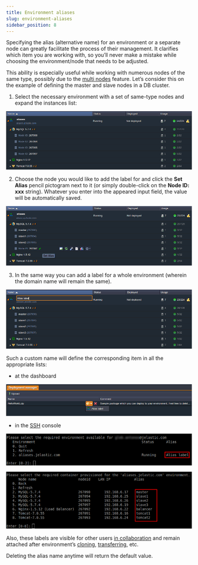```yaml
---
title: Environment aliases
slug: environment-aliases
sidebar_position: 8
---
```


Specifying the alias (alternative name) for an environment or a separate node can greatly facilitate the process of their management. It clarifies which item you are working with, so you’ll never make a mistake while choosing the environment/node that needs to be adjusted.

This ability is especially useful while working with numerous nodes of the same type, possibly due to the [multi nodes](/docs/ApplicationSetting/Scaling%20And%20Clustering/Horizontal%20Scaling) feature. Let’s consider this on the example of defining the master and slave nodes in a DB cluster.

1. Select the necessary environment with a set of same-type nodes and expand the instances list:

<div style={{
    display:'flex',
    justifyContent: 'center',
    margin: '0 0 1rem 0'
}}>

![Locale Dropdown](./img/EnvironmentAliases/01-environment-aliases-instaces-list.png)

</div>

2. Choose the node you would like to add the label for and click the **Set Alias** pencil pictogram next to it (or simply double-click on the **Node ID: xxx** string). Whatever you enter into the appeared input field, the value will be automatically saved.

<div style={{
    display:'flex',
    justifyContent: 'center',
    margin: '0 0 1rem 0'
}}>

![Locale Dropdown](./img/EnvironmentAliases/02-set-alias.png)

</div>

3. In the same way you can add a label for a whole environment (wherein the domain name will remain the same).

<div style={{
    display:'flex',
    justifyContent: 'center',
    margin: '0 0 1rem 0'
}}>

![Locale Dropdown](./img/EnvironmentAliases/03-environment-label.png)

</div>

Such a custom name will define the corresponding item in all the appropriate lists:

- at the dashboard

<div style={{
    display:'flex',
    justifyContent: 'center',
    margin: '0 0 1rem 0'
}}>

![Locale Dropdown](./img/EnvironmentAliases/04-environment-aliases-dashboard.png)

</div>

- in the [SSH](/docs/deployment-tools/ssh/ssh-overview) console

<div style={{
    display:'flex',
    justifyContent: 'center',
    margin: '0 0 1rem 0'
}}>

![Locale Dropdown](./img/EnvironmentAliases/05-environment-aliases-ssh.png)

</div>

<div style={{
    display:'flex',
    justifyContent: 'center',
    margin: '0 0 1rem 0'
}}>

![Locale Dropdown](./img/EnvironmentAliases/06-nodes-aliases-ssh.png)

</div>

Also, these labels are visible for other users [in collaboration](/docs/account-and-pricing/accounts-collaboration/collaboration-overview) and remain attached after environment’s [cloning](/docs/environment-management/cloning-environment), [transferring](/docs/environment-management/environment-transferring), etc.

Deleting the alias name anytime will return the default value.
